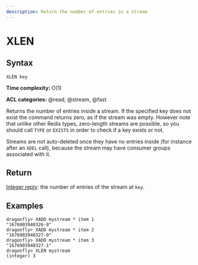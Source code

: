 ```yaml
---
description: Return the number of entries in a stream
---
```


# XLEN

## Syntax

    XLEN key

**Time complexity:** O(1)

**ACL categories:** @read, @stream, @fast

Returns the number of entries inside a stream. If the specified key does not
exist the command returns zero, as if the stream was empty.
However note that unlike other Redis types, zero-length streams are
possible, so you should call `TYPE` or `EXISTS` in order to check if
a key exists or not.

Streams are not auto-deleted once they have no entries inside (for instance
after an `XDEL` call), because the stream may have consumer groups
associated with it.

## Return

[Integer reply](https://redis.io/docs/reference/protocol-spec/#integers): the number of entries of the stream at `key`.

## Examples

```shell
dragonfly> XADD mystream * item 1
"1676903940326-0"
dragonfly> XADD mystream * item 2
"1676903940327-0"
dragonfly> XADD mystream * item 3
"1676903940327-1"
dragonfly> XLEN mystream
(integer) 3
```
